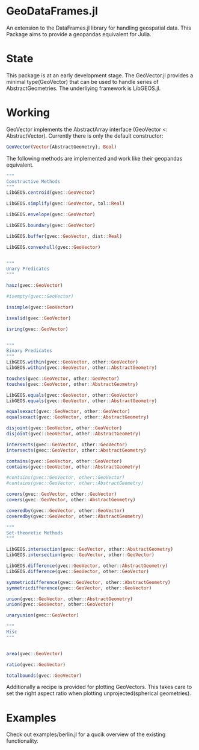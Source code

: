 # GeoDataFrames.jl
An extension to the DataFrames.jl library for handling geospatial data.
This Package aims to provide a geopandas equivalent for Julia.

# State

This package is at an early development stage.
The GeoVector.jl provides a minimal type(GeoVector) that can be used to handle series of AbstractGeometries.
The underliying framework is LibGEOS.jl.

# Working
GeoVector implements the AbstractArray interface (GeoVector <: AbstractVector).
Currently there is only the default constructor:
```Julia 
GeoVector(Vector{AbstractGeometry}, Bool)
```

The following methods are implemented and work like their geopandas equivalent.

```Julia
"""
Constructive Methods
"""
LibGEOS.centroid(gvec::GeoVector)

LibGEOS.simplify(gvec::GeoVector, tol::Real)

LibGEOS.envelope(gvec::GeoVector)

LibGEOS.boundary(gvec::GeoVector)

LibGEOS.buffer(gvec::GeoVector, dist::Real)

LibGEOS.convexhull(gvec::GeoVector)


"""
Unary Predicates
"""

hasz(gvec::GeoVector)

#isempty(gvec::GeoVector)

issimple(gvec::GeoVector)

isvalid(gvec::GeoVector)

isring(gvec::GeoVector)


"""
Binary Predicates
"""
LibGEOS.within(gvec::GeoVector, other::GeoVector)
LibGEOS.within(gvec::GeoVector, other::AbstractGeometry)

touches(gvec::GeoVector, other::GeoVector)
touches(gvec::GeoVector, other::AbstractGeometry)

LibGEOS.equals(gvec::GeoVector, other::GeoVector)
LibGEOS.equals(gvec::GeoVector, other::AbstractGeometry)

equalsexact(gvec::GeoVector, other::GeoVector)
equalsexact(gvec::GeoVector, other::AbstractGeometry)

disjoint(gvec::GeoVector, other::GeoVector)
disjoint(gvec::GeoVector, other::AbstractGeometry)

intersects(gvec::GeoVector, other::GeoVector)
intersects(gvec::GeoVector, other::AbstractGeometry)

contains(gvec::GeoVector, other::GeoVector)
contains(gvec::GeoVector, other::AbstractGeometry)

#contains(gvec::GeoVector, other::GeoVector)
#contains(gvec::GeoVector, other::AbstractGeometry)

covers(gvec::GeoVector, other::GeoVector)
covers(gvec::GeoVector, other::AbstractGeometry)

coveredby(gvec::GeoVector, other::GeoVector)
coveredby(gvec::GeoVector, other::AbstractGeometry)

"""
Set-theoretic Methods
"""

LibGEOS.intersection(gvec::GeoVector, other::AbstractGeometry)
LibGEOS.intersection(gvec::GeoVector, other::GeoVector)

LibGEOS.difference(gvec::GeoVector, other::AbstractGeometry)
LibGEOS.difference(gvec::GeoVector, other::GeoVector)

symmetricdifference(gvec::GeoVector, other::AbstractGeometry)
symmetricdifference(gvec::GeoVector, other::GeoVector)

union(gvec::GeoVector, other::AbstractGeometry)
union(gvec::GeoVector, other::GeoVector)

unaryunion(gvec::GeoVector)

"""
Misc
"""


area(gvec::GeoVector)

ratio(gvec::GeoVector)

totalbounds(gvec::GeoVector) 
```

Additionally a recipe is provided for plotting GeoVectors.
This takes care to set the right aspect ratio when plotting unprojected(spherical geometries).

# Examples
Check out examples/berlin.jl for a qucik overview of the existing functionality.
